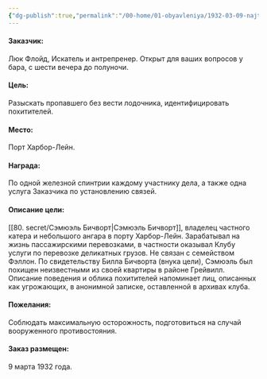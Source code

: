 ```yaml
---
{"dg-publish":true,"permalink":"/00-home/01-obyavleniya/1932-03-09-najti-propav-sh-ego-ch-eloveka/","tags":["сюжет/объявление"]}
---
```


#### Заказчик: 
Люк Флойд, Искатель и антрепренер. Открыт для ваших вопросов у бара, с шести вечера до полуночи. 
#### Цель: 
Разыскать пропавшего без вести лодочника, идентифицировать похитителей.
#### Место: 
Порт Харбор-Лейн.
#### Награда: 
По одной железной спинтрии каждому участнику дела, а также одна услуга Заказчика по установлению связей. 
#### Описание цели:
[[80. secret/Сэмюэль Бичворт\|Сэмюэль Бичворт]], владелец частного катера и небольшого ангара в порту Харбор-Лейн. Зарабатывал на жизнь пассажирскими перевозками, в частности оказывал Клубу услуги по перевозке деликатных грузов. Не связан с семейством Фэллон. По свидетельству Билла Бичворта (внука цели), Сэмюэль был похищен неизвестными из своей квартиры в районе Грейвилл. Описание поведения и облика похитителей напоминает лиц, описанных как угрожающих, в анонимной записке, оставленной в архивах клуба. 
#### Пожелания: 
Соблюдать максимальную осторожность, подготовиться на случай вооруженного противостояния.
#### Заказ размещен:
9 марта 1932 года.